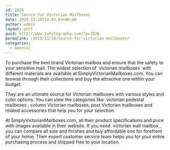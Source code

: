 ```yaml
---
id: 1026
title: Source for Victorian Mailboxes
date: 2010-12-19T14:03:03+00:00
author: admin
layout: post
guid: http://www.jafotography.com/?p=1026
permalink: /2010/12/19/source-for-victorian-mailboxes/
categories:
  - General
---
```

To purchase the best brand Victorian mailbox and ensure that the safety to your sensitive mail. The widest selection of &nbsp;victorian mailboxes&nbsp; with different materials are available at SimplyVictorianMailboxes.com. You can browse through their collections and buy the attractive one within your budget.

They are an ultimate source for Victorian mailboxes with various styles and color options. You can view the categories like &nbsp;victorian pedestal mailboxes&nbsp;, column Victorian mailboxes, post Victorian mailboxes and related accessories that help you for your selection.

At SimplyVictorianMailboxes.com, all their product specifications and price with images available in their website. If you need &nbsp;victorian wall mailbox&nbsp;, you can compare all size and finishes and buy affordable one for forefront of your home. Their expert customer service team helps you for your entire purchasing process and shipped free to your location.